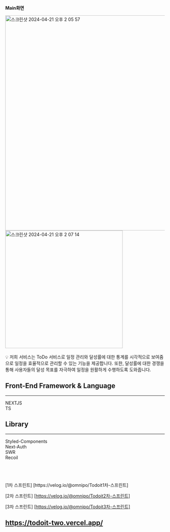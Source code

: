 **Main화면**


<img width="678" alt="스크린샷 2024-04-21 오후 2 05 57" src="https://github.com/ToDo-Service/ToDoIt-FE/assets/94547692/ae373570-743e-4743-9c44-428f6e320778">
</br>
<img width="371" alt="스크린샷 2024-04-21 오후 2 07 14" src="https://github.com/ToDo-Service/ToDoIt-FE/assets/94547692/75b10747-c80b-408f-ad42-c1d1c64b548d">


</br>
</br>

<aside>
💡 저희 서비스는 ToDo 서비스로 일정 관리와 달성률에 대한 통계를 시각적으로 보여줌으로 일정을 효율적으로 관리할 수 있는 기능을 제공합니다.
또한, 달성률에 대한 경쟁을 통해 사용자들의 달성 목표를 자극하여 일정을 원활하게 수행하도록 도와줍니다.

</aside>

## Front-End Framework & Language

---

<aside>
 NEXTJS
</aside>

<aside>
TS
</aside>

## Library

---

<aside>
Styled-Components

</aside>

<aside>
 Next-Auth

</aside>

<aside>
 SWR

</aside>

<aside>
Recoil

</aside>
</br>
</br>
</br>
</br>
[1차 스프린트] [https://velog.io/@omnipo/Todoit1차-스프린트]

[2차 스프린트] [https://velog.io/@omnipo/Todoit2차-스프린트]

[3차 스프린트] [https://velog.io/@omnipo/Todoit3차-스프린트]



## https://todoit-two.vercel.app/
